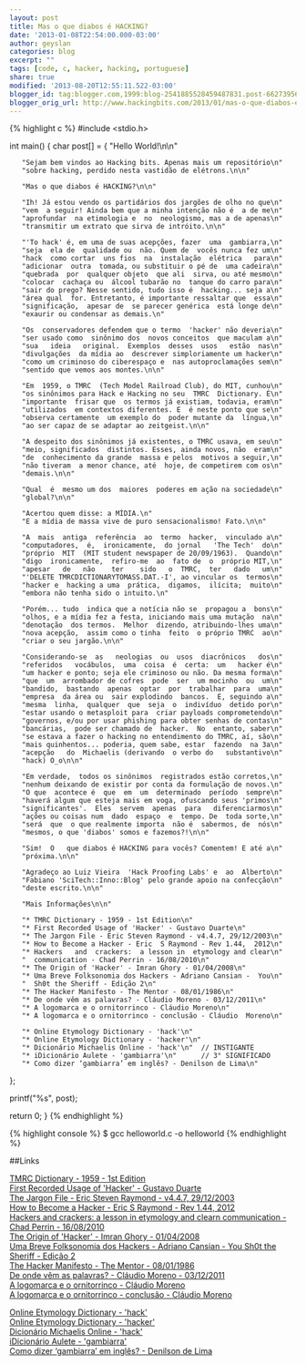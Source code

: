 ```yaml
---
layout: post
title: Mas o que diabos é HACKING?
date: '2013-01-08T22:54:00.000-03:00'
author: geyslan
categories: blog
excerpt: ""
tags: [code, c, hacker, hacking, portuguese]
share: true
modified: '2013-08-20T12:55:11.522-03:00'
blogger_id: tag:blogger.com,1999:blog-2541885528459487831.post-6627395619743105100
blogger_orig_url: http://www.hackingbits.com/2013/01/mas-o-que-diabos-e-hacking.html
---
```


[//]: # (.)

<!--more-->

{% highlight c %}
#include <stdio.h>

int main()
{
   char post[] =
   {
       "Hello World!\n\n"

       "Sejam bem vindos ao Hacking bits. Apenas mais um repositório\n"
       "sobre hacking, perdido nesta vastidão de elétrons.\n\n"

       "Mas o que diabos é HACKING?\n\n"

       "Ih! Já estou vendo os partidários dos jargões de olho no que\n"
       "vem  a seguir! Ainda bem que a minha intenção não é  a de me\n"
       "aprofundar  na etimologia e  no  neologismo, mas a de apenas\n"
       "transmitir um extrato que sirva de intróito.\n\n"

       "'To hack' é, em uma de suas acepções, fazer  uma  gambiarra,\n"
       "seja  ela de  qualidade ou  não. Quem de  vocês nunca fez um\n"
       "hack  como cortar  uns fios  na  instalação  elétrica   para\n"
       "adicionar  outra  tomada, ou substituir o pé de  uma cadeira\n"
       "quebrada  por  qualquer objeto  que ali  sirva, ou até mesmo\n"
       "colocar  cachaça ou  álcool tubarão no  tanque do carro para\n"
       "sair do prego? Nesse sentido, tudo isso é  hacking... seja a\n"
       "área qual  for. Entretanto, é importante ressaltar que  essa\n"
       "significação,  apesar de  se parecer genérica  está longe de\n"
       "exaurir ou condensar as demais.\n"

       "Os  conservadores defendem que o termo  'hacker' não deveria\n"
       "ser usado como  sinônimo dos  novos conceitos  que maculam a\n"
       "sua   ideia   original.  Exemplos  desses  usos   estão  nas\n"
       "divulgações  da mídia ao  descrever simploriamente um hacker\n"
       "como um criminoso do ciberespaço e  nas autoproclamações sem\n"
       "sentido que vemos aos montes.\n\n"

       "Em  1959, o TMRC  (Tech Model Railroad Club), do MIT, cunhou\n"
       "os sinônimos para Hack e Hacking no seu  TMRC  Dictionary. É\n"
       "importante  frisar que  os termos já existiam, todavia, eram\n"
       "utilizados  em contextos diferentes. E  é neste ponto que se\n"
       "observa certamente  um exemplo do  poder mutante da  língua,\n"
       "ao ser capaz de se adaptar ao zeitgeist.\n\n"

       "A despeito dos sinônimos já existentes, o TMRC usava, em seu\n"
       "meio, significados  distintos. Esses, ainda novos, não  eram\n"
       "de  conhecimento da grande  massa e pelos  motivos a seguir,\n"
       "não tiveram  a menor chance, até  hoje, de competirem com os\n"
       "demais.\n\n"

       "Qual  é  mesmo um dos  maiores  poderes em ação na sociedade\n"
       "global?\n\n"

       "Acertou quem disse: a MÍDIA.\n"
       "E a mídia de massa vive de puro sensacionalismo! Fato.\n\n"

       "A  mais  antiga  referência  ao  termo  hacker,  vinculado a\n"
       "computadores,  é,  ironicamente,  do jornal   'The Tech'  do\n"
       "próprio  MIT  (MIT student newspaper de 20/09/1963).  Quando\n"
       "digo  ironicamente,  refiro-me  ao  fato de  o  próprio MIT,\n"
       "apesar   de   não    ter    sido   o  TMRC,  ter   dado   um\n"
       "'DELETE TMRCDICTIONARYTOMASS.DAT.-I', ao vincular os  termos\n"
       "hacker e  hacking a uma  prática,  digamos,  ilícita;  muito\n"
       "embora não tenha sido o intuito.\n"

       "Porém... tudo  indica que a notícia não se  propagou a  bons\n"
       "olhos, e a mídia fez a festa, iniciando mais uma mutação  na\n"
       "denotação  dos termos.  Melhor  dizendo, atribuindo-lhes uma\n"
       "nova acepção,  assim como o tinha  feito  o próprio TMRC  ao\n"
       "criar o seu jargão.\n\n"

       "Considerando-se  as   neologias  ou  usos  diacrônicos   dos\n"
       "referidos   vocábulos,  uma  coisa  é  certa:  um   hacker é\n"
       "um hacker e ponto; seja ele criminoso ou não. Da mesma forma\n"
       "que  um  arrombador de cofres  pode  ser  um mocinho  ou  um\n"
       "bandido,  bastando  apenas  optar  por  trabalhar  para  uma\n"
       "empresa  da área ou  sair explodindo  bancos.  E, seguindo a\n"
       "mesma  linha,  qualquer  que  seja  o  indivíduo  detido por\n"
       "estar usando o metasploit para  criar payloads comprometendo\n"
       "governos, e/ou por usar phishing para obter senhas de contas\n"
       "bancárias,  pode ser chamado de  hacker.  No  entanto, saber\n"
       "se estava a fazer o hacking no entendimento do TMRC, aí, são\n"
       "mais quinhentos... poderia, quem sabe, estar  fazendo  na 3a\n"
       "acepção   do  Michaelis (derivando  o verbo do   substantivo\n"
       "hack) O_o\n\n"

       "Em verdade,  todos os sinônimos  registrados estão corretos,\n"
       "nenhum deixando de existir por conta da formulação de novos.\n"
       "O que  acontece é  que  em  um  determinado  período  sempre\n"
       "haverá algum que esteja mais em voga, ofuscando seus 'primos\n"
       "significantes'.  Eles  servem  apenas  para   diferenciarmos\n"
       "ações ou coisas num  dado  espaço  e  tempo. De  toda sorte,\n"
       "será  que  o que realmente importa  não é  sabermos, de  nós\n"
       "mesmos, o que 'diabos' somos e fazemos?!\n\n"

       "Sim!  O   que diabos é HACKING para vocês? Comentem! E até a\n"
       "próxima.\n\n"

       "Agradeço ao Luiz Vieira  'Hack Proofing Labs' e  ao  Alberto\n"
       "Fabiano 'SciTech::Inno::Blog' pelo grande apoio na confecção\n"
       "deste escrito.\n\n"

       "Mais Informações\n\n"

       "* TMRC Dictionary - 1959 - 1st Edition\n"
       "* First Recorded Usage of 'Hacker' - Gustavo Duarte\n"
       "* The Jargon File - Eric Steven Raymond - v4.4.7, 29/12/2003\n"
       "* How to Become a Hacker - Eric  S Raymond - Rev 1.44,  2012\n"
       "* Hackers   and  crackers:  a lesson in  etymology and clear\n"
       "  communication - Chad Perrin - 16/08/2010\n"
       "* The Origin of 'Hacker' - Imran Ghory - 01/04/2008\n"
       "* Uma Breve Folksonomia dos Hackers - Adriano Cansian -  You\n"
       "  Sh0t the Sheriff - Edição 2\n"
       "* The Hacker Manifesto - The Mentor - 08/01/1986\n"
       "* De onde vêm as palavras? - Cláudio Moreno - 03/12/2011\n"
       "* A logomarca e o ornitorrinco - Cláudio Moreno\n"
       "* A logomarca e o ornitorrinco - conclusão - Cláudio  Moreno\n"

       "* Online Etymology Dictionary - 'hack'\n"
       "* Online Etymology Dictionary - 'hacker'\n"
       "* Dicionário Michaelis Online - 'hack'\n"  // INSTIGANTE
       "* iDicionário Aulete - 'gambiarra'\n"      // 3° SIGNIFICADO
       "* Como dizer ‘gambiarra’ em inglês? - Denilson de Lima\n"
   };

   printf("%s", post);

   return 0;
}
{% endhighlight %}

{% highlight console %}
$ gcc helloworld.c -o helloworld
{% endhighlight %}

##Links

[TMRC Dictionary - 1959 - 1st Edition](http://www.gricer.com/tmrc/dictionary1959.html)<br>
[First Recorded Usage of 'Hacker' - Gustavo Duarte](http://duartes.org/gustavo/blog/post/first-recorded-usage-of-hacker)<br>
[The Jargon File - Eric Steven Raymond - v4.4.7, 29/12/2003](http://catb.org/jargon/html/index.html)<br>
[How to Become a Hacker - Eric  S Raymond - Rev 1.44, 2012](http://catb.org/~esr/faqs/hacker-howto.html)<br>
[Hackers and crackers: a lesson in etymology and clearn communication - Chad
Perrin - 16/08/2010](http://www.techrepublic.com/blog/security/hackers-and-crackers-a-lesson-in-etymology-and-clear-communication/4237)<br>
[The Origin of 'Hacker' - Imran Ghory - 01/04/2008](http://imranontech.com/2008/04/01/the-origin-of-hacker/)<br>
[Uma Breve Folksonomia dos Hackers - Adriano Cansian - You Sh0t the Sheriff -
Edição 2](http://www.youtube.com/watch?v=xyietIfASWg)<br>
[The Hacker Manifesto - The Mentor - 08/01/1986](http://www.phrack.org/issues.html?issue=7&id=3#article)<br>
[De onde vêm as palavras? - Cláudio Moreno - 03/12/2011](http://wp.clicrbs.com.br/sualingua/2012/07/14/de-onde-vem-as-palavras/)<br>
[A logomarca e o ornitorrinco - Cláudio Moreno](http://wp.clicrbs.com.br/sualingua/2011/02/12/a-logomarca-e-o-ornitorrinco/)<br>
[A logomarca e o ornitorrinco - conclusão - Cláudio Moreno](http://wp.clicrbs.com.br/sualingua/2011/02/26/a-logomarca-e-o-ornitorrinco-conclusao/)<br>

[Online Etymology Dictionary - 'hack'](http://www.etymonline.com/index.php?term=hack)<br>
[Online Etymology Dictionary - 'hacker'](http://www.etymonline.com/index.php?term=hacker)<br>
[Dicionário Michaelis Online - 'hack'](http://michaelis.uol.com.br/moderno/ingles/definicao/ingles-portugues/hack_210792.html)<br>
[iDicionário Aulete - 'gambiarra'](http://aulete.uol.com.br/gambiarra)<br>
[Como dizer ‘gambiarra’ em inglês? - Denilson de Lima](http://www.inglesnapontadalingua.com/2009/09/como-dizer-gambiarra-em-ingles.html)<br>
